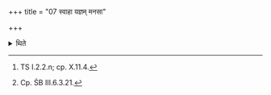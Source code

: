 +++
title = "07 स्वाहा यज्ञम् मनसा"

+++

<details><summary>थिते</summary>

7. With svāhā yajñaṁ manasā...[^1] he opens the fists.[^2]   

[^1]: TS I.2.2.n; cp. X.11.4.   

[^2]: Cp. ŚB III.6.3.21.  
</details>
